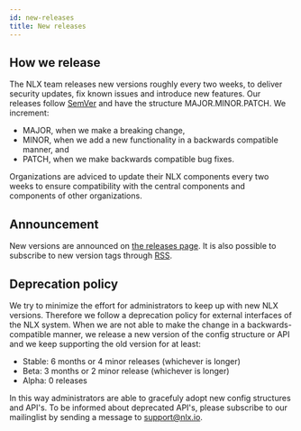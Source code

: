```yaml
---
id: new-releases
title: New releases
---
```


## How we release

The NLX team releases new versions roughly every two weeks, to deliver security updates, fix known issues and introduce new features. Our releases follow [SemVer](https://semver.org/) and have the structure MAJOR.MINOR.PATCH. We increment:

- MAJOR, when we make a breaking change,
- MINOR, when we add a new functionality in a backwards compatible manner, and
- PATCH, when we make backwards compatible bug fixes.

 Organizations are adviced to update their NLX components every two weeks to ensure compatibility with the central components and components of other organizations.

## Announcement

New versions are announced on [the releases page](https://gitlab.com/commonground/nlx/nlx/-/releases). It is also possible to subscribe to new version tags through [RSS](https://gitlab.com/commonground/nlx/nlx/-/tags).

## Deprecation policy

We try to minimize the effort for administrators to keep up with new NLX versions. Therefore we follow a deprecation policy for external interfaces of the NLX system. When we are not able to make the change in a backwards-compatible manner, we release a new version of the config structure or API and we keep supporting the old version for at least:

- Stable: 6 months or 4 minor releases (whichever is longer)
- Beta: 3 months or 2 minor release (whichever is longer)
- Alpha: 0 releases

In this way administrators are able to gracefuly adopt new config structures and API's. To be informed about deprecated API's, please subscribe to our mailinglist by sending a message to [support@nlx.io](mailto:support@nlx.io).
